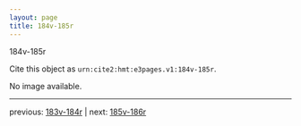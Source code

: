 ```yaml
---
layout: page
title: 184v-185r
---
```


184v-185r

Cite this object as `urn:cite2:hmt:e3pages.v1:184v-185r`.

No image available. 



---

previous: [183v-184r](../183v-184r/) | next: [185v-186r](../185v-186r/)